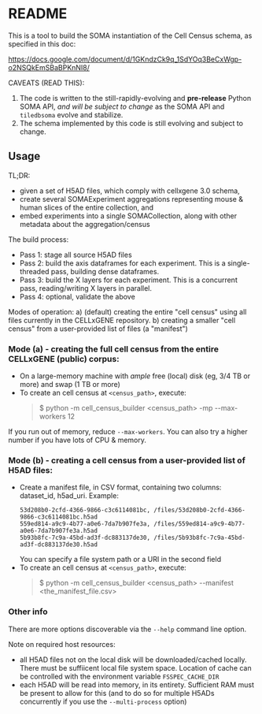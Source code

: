 # README

This is a tool to build the SOMA instantiation of the Cell Census schema, as specified in this doc:

https://docs.google.com/document/d/1GKndzCk9q_1SdYOq3BeCxWgp-o2NSQkEmSBaBPKnNI8/

CAVEATS (READ THIS):

1. The code is written to the still-rapidly-evolving and **pre-release** Python SOMA API, _and will be subject to change_ as the SOMA API and `tiledbsoma` evolve and stabilize.
2. The schema implemented by this code is still evolving and subject to change.

## Usage

TL;DR:

- given a set of H5AD files, which comply with cellxgene 3.0 schema,
- create several SOMAExperiment aggregations representing mouse & human slices of the entire collection, and
- embed experiments into a single SOMACollection, along with other metadata about the aggregation/census

The build process:

- Pass 1: stage all source H5AD files
- Pass 2: build the axis dataframes for each experiment. This is a single-threaded pass, building dense dataframes.
- Pass 3: build the X layers for each experiment. This is a concurrent pass, reading/writing X layers in parallel.
- Pass 4: optional, validate the above

Modes of operation:
a) (default) creating the entire "cell census" using all files currently in the CELLxGENE repository.
b) creating a smaller "cell census" from a user-provided list of files (a "manifest")

### Mode (a) - creating the full cell census from the entire CELLxGENE (public) corpus:

- On a large-memory machine with _ample_ free (local) disk (eg, 3/4 TB or more) and swap (1 TB or more)
- To create an cell census at `<census_path>`, execute:
  > $ python -m cell_census_builder <census_path> -mp --max-workers 12

If you run out of memory, reduce `--max-workers`. You can also try a higher number if you have lots of CPU & memory.

### Mode (b) - creating a cell census from a user-provided list of H5AD files:

- Create a manifest file, in CSV format, containing two columns: dataset_id, h5ad_uri. Example:
  ```csv
  53d208b0-2cfd-4366-9866-c3c6114081bc, /files/53d208b0-2cfd-4366-9866-c3c6114081bc.h5ad
  559ed814-a9c9-4b77-a0e6-7da7b907fe3a, /files/559ed814-a9c9-4b77-a0e6-7da7b907fe3a.h5ad
  5b93b8fc-7c9a-45bd-ad3f-dc883137de30, /files/5b93b8fc-7c9a-45bd-ad3f-dc883137de30.h5ad
  ```
  You can specify a file system path or a URI in the second field
- To create an cell census at `<census_path>`, execute:
  > $ python -m cell_census_builder <census_path> --manifest <the_manifest_file.csv>

### Other info

There are more options discoverable via the `--help` command line option.

Note on required host resources:

- all H5AD files not on the local disk will be downloaded/cached locally. There must be
  suffiicent local file system space. Location of cache can be controlled with the
  environment variable `FSSPEC_CACHE_DIR`
- each H5AD will be read into memory, in its entirety. Sufficient RAM must be present to
  allow for this (and to do so for multiple H5ADs concurrently if you use the `--multi-process` option)
